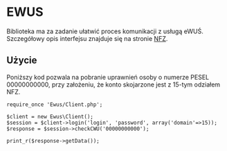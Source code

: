 EWUS
====

Biblioteka ma za zadanie ułatwić proces komunikacji z usługą eWUŚ. Szczegółowy opis interfejsu znajduje się na stronie [NFZ](http://www.nfz.gov.pl/new/index.php?katnr=9&dzialnr=3&artnr=5844).

Użycie
------
Poniższy kod pozwala na pobranie uprawnień osoby o numerze PESEL 00000000000, przy założeniu, że konto skojarzone jest z 15-tym odziałem NFZ. 

    require_once 'Ewus/Client.php';
    
    $client = new Ewus\Client();
    $session = $client->login('login', 'password', array('domain'=>15));
    $response = $session->checkCWU('00000000000');

    print_r($response->getData());

